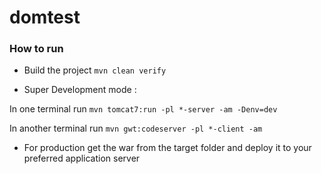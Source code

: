 # domtest

### How to run 

- Build the project `mvn clean verify`

- Super Development mode :

In one terminal run  `mvn tomcat7:run -pl *-server -am -Denv=dev`

In another terminal run `mvn gwt:codeserver -pl *-client -am`

- For production get the war from the target folder and deploy it to your preferred application server
